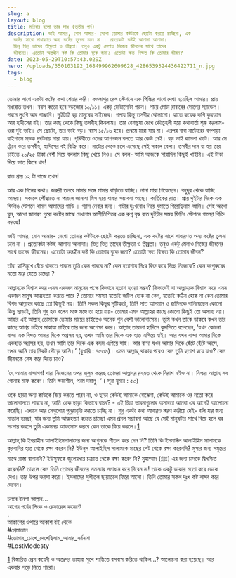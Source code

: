 ```yaml
---
slug: a
layout: blog
title: মরিবার হলো তার সাধ (তৃতীয় পর্ব)
description: ভাই আমার, বোন আমার- দেখো তোমার কষ্টটাকে ছোটো করতে চাচ্ছিনা, এক
  কষ্টের সাথে সাধারণত অন্য কষ্টের তুলনা চলে না । প্রত্যেকটা কষ্টই আলাদা আলাদা।
  ভিন্ন ভিন্ন তাদের তীক্ষ্ণতা ও তীব্রতা। তবুও একটু মেলাও নিজের জীবনের সাথে তাদের
  জীবনের। এতোটা অন্তহীন কষ্ট কি তোমার বুকে জমা? এতোটা ক্ষত বিক্ষত কি তোমার জীবন?
date: 2023-05-29T10:57:43.029Z
hero: /uploads/350103192_168499962609628_4286539324436422711_n.jpg
tags:
  - blog
---
```

তোমার সাথে একটা কষ্টের কথা শেয়ার করি। কমলাপুর রেল স্টেশনে এক পিচ্চির সাথে দেখা হয়েছিল আমার। প্রায় মধ্যরাত তখন। বয়স কতো হবে বড়জোর ১০/১১। একটু মোটাসোটা গড়ন। পায়ে মোটা রাবারের সোলের স্যান্ডেল। পরনে লুংগি আর পাঞ্জাবি। দুইটাই বড় মানুষের সাইজের। গলায় কিছু তসবীহ ঝোলানো। হাতে কয়েক কপি কুরআন আর হাদীসের বই। তার কাছ থেকে কিছু তসবীহ কিনলাম। তার বেশভূষা দেখে কৌতূহলী হয়ে কথাবার্তা শুরু করলাম- ওরা দুই ভাই। সে ছোটো, তার ভাই বড়। বয়স ১৫/১৬ হবে। প্রথমে মারা যায় মা। এরপর বাবা নাটোরের বনপাড়া বাইপাসে সড়ক দুর্ঘটনায় মারা যায়। পৃথিবীতে ওদের আপনজন বলতে আর কেউ নেই। বড় ভাই কামলা খাটে। আর সে ট্রেনে করে তসবীহ, হাদিসের বই বিক্রি করে। নাটোর থেকে চলে এসেছে সেই সকাল বেলা। তসবীর দাম যা হয় তার চাইতে ২০/২৫ টাকা বেশী দিয়ে বললাম কিছু খেয়ে নিও। সে বলল- আমি আজকে সারাদিন কিছুই খাইনি। এই টাকা দিয়ে ভাত কিনে খাব!

রাত প্রায় ১২ টা বাজে তখন!

আর এক দিনের কথা। জরুরী তলবে মামার সঙ্গে মামার বাড়িতে যাচ্ছি। নানা মারা গিয়েছেন। বহুদূর থেকে যাচ্ছি আমরা। সকালে পৌঁছাতে না পারলে জানাযা মিস হয়ে যাবার সম্ভাবনা আছে। কার্তিকের রাত। প্রায় দুইটার দিকে এক ফিলিঙ স্টেশনে থামল আমাদের গাড়ি । গ্যাস নেবার জন্য। গভীর দুঃখবোধ নিয়ে ঘুমাতে গিয়েছিলাম আমি। সেই আধো ঘুম, আধো জাগরণ পুরো কষ্টের মাঝে দেখলাম আশীতিপিতর এক রুগ্ন বৃদ্ধ রাত দুইটার সময় ফিলিং স্টেশনে গামছা বিক্রি করছে!

ভাই আমার, বোন আমার- দেখো তোমার কষ্টটাকে ছোটো করতে চাচ্ছিনা, এক কষ্টের সাথে সাধারণত অন্য কষ্টের তুলনা চলে না । প্রত্যেকটা কষ্টই আলাদা আলাদা। ভিন্ন ভিন্ন তাদের তীক্ষ্ণতা ও তীব্রতা। তবুও একটু মেলাও নিজের জীবনের সাথে তাদের জীবনের। এতোটা অন্তহীন কষ্ট কি তোমার বুকে জমা? এতোটা ক্ষত বিক্ষত কি তোমার জীবন?

তাঁরা হাসিমুখে বেঁচে থাকতে পারলে তুমি কেন পারবে না? কেন হতাশায় নিঃস্ব রিক্ত করে দিচ্ছ নিজেকে? কেন কাপুরুষের মতো মরে যেতে চাচ্ছো ?

আল্লাহকে বিশ্বাস করে এমন একজন মানুষের পক্ষে কিভাবে হতাশ হওয়া সম্ভব? কিভাবেই বা আল্লাহকে বিশ্বাস করে এমন একজন মানুষ আত্মহত্যা করতে পারে ? তোমার সমস্যা যতোই জটিল হোক না কেন, যতোই কঠিন হোক না কেন তোমার বিপদ আল্লাহর কাছে তো কিছুই নয়।‌ তিনি সকল কিছুর সৃষ্টিকর্তা, তিনি সাত আসমান ও জমিনকে বানিয়েছেন কোনো কিছু ছাড়াই, তিনি শুধু হও বলেন সঙ্গে সঙ্গে তা হয়ে যায়- তোমার এমন আল্লাহর কাছে কোনো কিছুই তো অসাধ্য নয়। আবার এই আল্লাহ্‌ তোমাকে তোমার মায়ের চাইতেও অনেক গুন বেশী ভালোবাসেন। তুমি কখন তাকে ডাকবে কখন তার কাছে আশ্রয় চাইবে সাহায্য চাইবে তার জন্য অপেক্ষা করে। আল্লাহ তায়ালা হাদিসে কুদসিতে বলেছেন, ‘যখন কোনো বান্দা এক বিঘত আমার দিকে অগ্রসর হয়, তখন আমি তার দিকে এক হাত এগিয়ে যাই। আর যখন বান্দা আমার দিকে একহাত অগ্রসর হয়, তখন আমি তার দিকে এক কদম এগিয়ে যাই। আর বান্দা যখন আমার দিকে হেঁটে হেঁটে আসে, তখন আমি তার নিকট দৌড়ে আসি।’ (বুখারি : ৭৫৩৬)। এমন আল্লাহ্‌ থাকার পরেও কেন তুমি হতাশ হয়ে যাও? কেন জীবনকে শেষ করে দিতে চাও?

‘হে আমার বান্দাগণ! যারা নিজেদের ওপর জুলুম করেছ তোমরা আল্লাহর রহমত থেকে নিরাশ হইও না। নিশ্চয় আল্লাহ সব গোনাহ মাফ করেন। তিনি ক্ষমাশীল, পরম দয়ালু।’ ( সূরা যুমার : ৫৩)



ওকে ছাড়া অন্য কাউকে বিয়ে করতে পারব না, ও ছাড়া কেউই আমাকে বোঝেনা, কেউই আমাকে ওর মতো করে ভালোবাসতে পারবে না, আমি ওকে ছাড়া কিভাবে বাচব? - এই চিন্তা ভাবনাগুলোর অসারতা আমরা এর আগেই আলোচনা করেছি। এখানে আর সেগুলোর পুনুরাবৃত্তি করতে চাচ্ছি না। শুধু একটা কথা আবারও স্মরণ করিয়ে দেই- বলি যার জন্য মাতাল হচ্ছো, যার জন্য তুমি আত্মহত্যা করতে চাচ্ছো এমন প্রবল সম্ভাবনা আছে যে সেই মানুষটার সাথে বিয়ে হলে ঘর সংসার করলে তুমি একসময় আফসোস করবে কেন তাকে বিয়ে করলে।[1](#sdfootnote1sym)

আল্লাহ্‌ কি ইবরাহীম আলাইহিসসালামের জন্য আগুনকে শীতল করে দেন নি? তিনি কি ইসমাঈল আলাইহিস সালামকে কুরবানির হাত থেকে রক্ষা করেন নি? ইউনুস আলাইহিস সালামকে মাছের পেট থেকে রক্ষা করেননি? মুসার জন্য সমুদ্রের মাঝে রাস্তা বানাননি? ইউসুফকে জুলেয়খার চক্রান্ত থেকে রক্ষা করেন নি? মুহাম্মাদ (ﷺ) এর জন্য চাদকে দ্বিখন্ডিত করেননি? তাহলে কেন তিনি তোমার জীবনের সমস্যার সমাধান করে দিবেন না! তাকে একটু ডাকার মতো করে ডেকে দেখ। তার উপর ভরসা করো। ইসলামের সুশীতল ছায়াতলে ফিরে আসো। তিনি তোমার সকল দুঃখ কষ্ট লাঘব করে দেবেন।



[](<>)চলবে ইনশা আল্লাহ…\
আগের পর্বের লিংক ও রেফারেন্স কমেন্টে\
.\
আকাশের ওপারে আকাশ বই থেকে\
#প্রেমাতাল\
#তোমার\_চোখে\_দেখেছিলাম\_আমার\_সর্বনাশ\
#LostModesty

[1](#sdfootnote1anc) বিস্তারিত প্রেম কয়েদী ও অতঃপর তাহারা সুখে শান্তিতে বসবাস করিতে থাকিল…? আলোচনা করা হয়েছে। আর একবার পড়ে নিতে পারো।